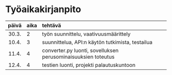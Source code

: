 # Työaikakirjanpito

| päivä | aika | tehtävä  |
| :----:|:-----| :-----|
| 30.3. | 2    | työn suunnittelu, vaativuusmäärittely |
| 10.4. | 3    | suunnittelua, API:n käytön tutkimista, testailua |
| 11.4. | 4    | converter.py luonti, sovelluksen perusominaisuuksien toteutus |
| 12.4. | 4    | testien luonti, projekti palautuskuntoon |

